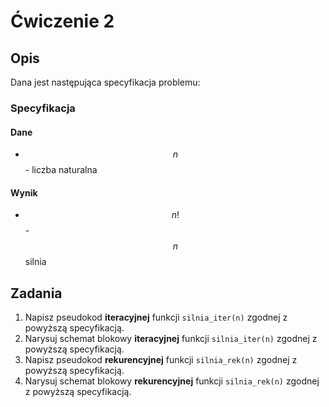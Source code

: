 # Ćwiczenie 2

## Opis

Dana jest następująca specyfikacja problemu:

### Specyfikacja

#### Dane

* $$n$$ - liczba naturalna

#### Wynik

* $$n!$$ - $$n$$ silnia

## Zadania

1. Napisz pseudokod **iteracyjnej** funkcji `silnia_iter(n)` zgodnej z powyższą specyfikacją.
2. Narysuj schemat blokowy **iteracyjnej** funkcji `silnia_iter(n)` zgodnej z powyższą specyfikacją.
3. Napisz pseudokod **rekurencyjnej** funkcji `silnia_rek(n)` zgodnej z powyższą specyfikacją.
4. Narysuj schemat blokowy **rekurencyjnej** funkcji `silnia_rek(n)` zgodnej z powyższą specyfikacją.
